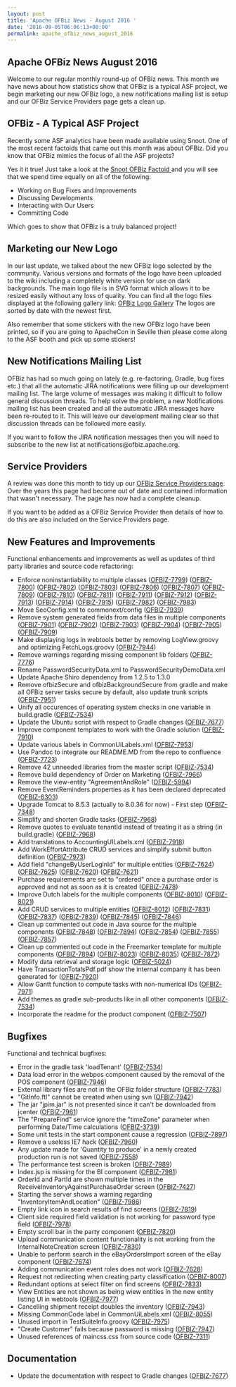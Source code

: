 ```yaml
---
layout: post
title: 'Apache OFBiz News - August 2016 '
date: '2016-09-05T06:06:13+00:00'
permalink: apache_ofbiz_news_august_2016
---
```

<h2>Apache OFBiz News August 2016 </h2>
Welcome to our regular monthly round-up of OFBiz news.
This month we have news about how statistics show that OFBiz is a typical ASF project, we begin marketing our new OFBiz logo, a new notifications mailing list is setup and our OFBiz Service Providers page gets a clean up.
<!--more-->

<h2>OFBiz - A Typical ASF Project</h2>
Recently some ASF analytics have been made available using Snoot. One of the most recent factoids that came out this month was about OFBiz. Did you know that OFBiz mimics the focus of all the ASF projects? 
<p></p>
Yes it it true! Just take a look at the <a href="https://twitter.com/snoot_io/status/767063202123354112">Snoot OFBiz Factoid </a> and you will see that we spend time equally on all of the following:
<ul>
<li>Working on Bug Fixes and Improvements</li>
<li>Discussing Developments</li>
<li>Interacting with Our Users </li>
<li>Committing Code</li>
</ul>
 <p></p>
Which goes to show that OFBiz is a truly balanced project!
<h2>Marketing our New Logo</h2>
In our last update, we talked about the new OFBiz logo selected by the community. Various versions and formats of the logo have been uploaded to the wiki including a completely white version for use on dark backgrounds. The main logo file is in SVG format which allows it to be resized easily without any loss of quality. You can find all the logo files displayed at the following gallery link:  <a href="https://cwiki.apache.org/confluence/display/OFBADMIN/Material+for+Branding+and+Marketing#MaterialforBrandingandMarketing-Gallery" target="_blank">OFBiz Logo Gallery</a> 
The logos are sorted by date with the newest first.
<p></p>
Also remember that some stickers with the new OFBiz logo have been printed, so if you are going to ApacheCon in Seville then please come along to the ASF booth and pick up some stickers!

<h2>New Notifications Mailing List</h2>
OFBiz has had so much going on lately (e.g. re-factoring, Gradle, bug fixes etc.) that all the automatic JIRA notifications were filling up our development mailing list. The large volume of messages was making it difficult to follow general discussion threads. To help solve the problem, a new Notifications mailing list has been created and all the automatic JIRA messages have been re-routed to it.  This will leave our development mailing clear so that discussion threads can be followed more easily.
<p></p>
If you want to follow the JIRA notification messages then you will need to subscribe to the new list at notifications@ofbiz.apache.org.

<h2>Service Providers</h2>
A review was done this month to tidy up our <a href="https://cwiki.apache.org/confluence/display/OFBIZ/Apache+OFBiz+Service+Providers">OFBiz Service Providers page</a>. Over the years this page had become out of date and contained information that wasn't necessary. The page has now had a complete cleanup.
<p></p>
If you want to be added as a OFBiz Service Provider then details of how to do this are also included on the Service Providers page.

<h2>New Features and Improvements</h2>
Functional enhancements and improvements as well as updates of third party libraries and source code refactoring:
<ul>
 	<li>Enforce noninstantiability to multiple classes (<a href="https://issues.apache.org/jira/browse/OFBIZ-7799">OFBIZ-7799</a>) (<a href="https://issues.apache.org/jira/browse/OFBIZ-7800">OFBIZ-7800</a>) (<a href="https://issues.apache.org/jira/browse/OFBIZ-7802">OFBIZ-7802</a>) (<a href="https://issues.apache.org/jira/browse/OFBIZ-7803">OFBIZ-7803</a>) (<a href="https://issues.apache.org/jira/browse/OFBIZ-7806">OFBIZ-7806</a>) (<a href="https://issues.apache.org/jira/browse/OFBIZ-7807">OFBIZ-7807</a>) (<a href="https://issues.apache.org/jira/browse/OFBIZ-7809">OFBIZ-7809</a>) (<a href="https://issues.apache.org/jira/browse/OFBIZ-7810">OFBIZ-7810</a>) (<a href="https://issues.apache.org/jira/browse/OFBIZ-7811">OFBIZ-7811</a>) (<a href="https://issues.apache.org/jira/browse/OFBIZ-7911">OFBIZ-7911</a>) (<a href="https://issues.apache.org/jira/browse/OFBIZ-7912">OFBIZ-7912</a>) (<a href="https://issues.apache.org/jira/browse/OFBIZ-7913">OFBIZ-7913</a>) (<a href="https://issues.apache.org/jira/browse/OFBIZ-7914">OFBIZ-7914</a>) (<a href="https://issues.apache.org/jira/browse/OFBIZ-7915">OFBIZ-7915</a>) (<a href="https://issues.apache.org/jira/browse/OFBIZ-7982">OFBIZ-7982</a>) (<a href="https://issues.apache.org/jira/browse/OFBIZ-7983">OFBIZ-7983</a>)</li>
 	<li>Move SeoConfig.xml to commonext/config (<a href="https://issues.apache.org/jira/browse/OFBIZ-7939">OFBIZ-7939</a>)</li>
 	<li>Remove system generated fields from data files in multiple components (<a href="https://issues.apache.org/jira/browse/OFBIZ-7901">OFBIZ-7901</a>) (<a href="https://issues.apache.org/jira/browse/OFBIZ-7902">OFBIZ-7902</a>) (<a href="https://issues.apache.org/jira/browse/OFBIZ-7903">OFBIZ-7903</a>) (<a href="https://issues.apache.org/jira/browse/OFBIZ-7904">OFBIZ-7904</a>) (<a href="https://issues.apache.org/jira/browse/OFBIZ-7905">OFBIZ-7905</a>) (<a href="https://issues.apache.org/jira/browse/OFBIZ-7909">OFBIZ-7909</a>)</li>
 	<li>Make displaying logs in webtools better by removing LogView.groovy and optimizing FetchLogs.groovy (<a href="https://issues.apache.org/jira/browse/OFBIZ-7944">OFBIZ-7944</a>)</li>
 	<li>Remove warnings regarding missing component lib folders (<a href="https://issues.apache.org/jira/browse/OFBIZ-7776">OFBIZ-7776</a>)</li>
 	<li>Rename PasswordSecurityData.xml to PasswordSecurityDemoData.xml</li>
 	<li>Update Apache Shiro dependency from 1.2.5 to 1.3.0</li>
 	<li>Remove ofbizSecure and ofbizBackgroundSecure from gradle and make all OFBiz server tasks secure by default, also update trunk scripts (<a href="https://issues.apache.org/jira/browse/OFBIZ-7951">OFBIZ-7951</a>)</li>
 	<li>Unify all occurences of operating system checks in one variable in build.gradle (<a href="https://issues.apache.org/jira/browse/OFBIZ-7534">OFBIZ-7534</a>)</li>
 	<li>Update the Ubuntu script with respect to Gradle changes (<a href="https://issues.apache.org/jira/browse/OFBIZ-7677">OFBIZ-7677</a>)</li>
 	<li>Improve component templates to work with the Gradle solution (<a href="https://issues.apache.org/jira/browse/OFBIZ-7910">OFBIZ-7910</a>)</li>
 	<li>Update various labels in CommonUiLabels.xml (<a href="https://issues.apache.org/jira/browse/OFBIZ-7953">OFBIZ-7953</a>)</li>
 	<li>Use Pandoc to integrate our README.MD from the repo to confluence (<a href="https://issues.apache.org/jira/browse/OFBIZ-7723">OFBIZ-7723</a>)</li>
 	<li>Remove 42 unneeded libraries from the master script (<a href="https://issues.apache.org/jira/browse/OFBIZ-7534">OFBIZ-7534</a>)</li>
 	<li>Remove build dependency of Order on Marketing (<a href="https://issues.apache.org/jira/browse/OFBIZ-7966">OFBIZ-7966</a>)</li>
 	<li>Remove the view-entity "AgreementAndRole" (<a href="https://issues.apache.org/jira/browse/OFBIZ-5994">OFBIZ-5994</a>)</li>
 	<li>Remove EventReminders.properties as it has been declared deprecated (<a href="https://issues.apache.org/jira/browse/OFBIZ-6303">OFBIZ-6303</a>)</li>
 	<li>Upgrade Tomcat to 8.5.3 (actually to 8.0.36 for now) - First step (<a href="https://issues.apache.org/jira/browse/OFBIZ-7348">OFBIZ-7348</a>)</li>
 	<li>Simplify and shorten Gradle tasks (<a href="https://issues.apache.org/jira/browse/OFBIZ-7968">OFBIZ-7968</a>)</li>
 	<li>Remove quotes to evaluate tenantId instead of treating it as a string (in build.gradle) (<a href="https://issues.apache.org/jira/browse/OFBIZ-7968">OFBIZ-7968</a>)</li>
 	<li>Add translations to AccountingUILabels.xml (<a href="https://issues.apache.org/jira/browse/OFBIZ-7918">OFBIZ-7918</a>)</li>
 	<li>Add WorkEffortAttribute CRUD services and simplify submit button definition (<a href="https://issues.apache.org/jira/browse/OFBIZ-7973">OFBIZ-7973</a>)</li>
 	<li>Add field "changeByUserLoginId" for multiple entities (<a href="https://issues.apache.org/jira/browse/OFBIZ-7624">OFBIZ-7624</a>) (<a href="https://issues.apache.org/jira/browse/OFBIZ-7625">OFBIZ-7625</a>) (<a href="https://issues.apache.org/jira/browse/OFBIZ-7620">OFBIZ-7620</a>) (<a href="https://issues.apache.org/jira/browse/OFBIZ-7621">OFBIZ-7621</a>)</li>
 	<li>Purchase requirements are set to "ordered" once a purchase order is approved and not as soon as it is created (<a href="https://issues.apache.org/jira/browse/OFBIZ-7478">OFBIZ-7478</a>)</li>
 	<li>Improve Dutch labels for the multiple components (<a href="https://issues.apache.org/jira/browse/OFBIZ-8010">OFBIZ-8010</a>) (<a href="https://issues.apache.org/jira/browse/OFBIZ-8021">OFBIZ-8021</a>)</li>
 	<li>Add CRUD services to multiple entities (<a href="https://issues.apache.org/jira/browse/OFBIZ-8012">OFBIZ-8012</a>) (<a href="https://issues.apache.org/jira/browse/OFBIZ-7831">OFBIZ-7831</a>) (<a href="https://issues.apache.org/jira/browse/OFBIZ-7837">OFBIZ-7837</a>) (<a href="https://issues.apache.org/jira/browse/OFBIZ-7839">OFBIZ-7839</a>) (<a href="https://issues.apache.org/jira/browse/OFBIZ-7845">OFBIZ-7845</a>) (<a href="https://issues.apache.org/jira/browse/OFBIZ-7846">OFBIZ-7846</a>)</li>
 	<li>Clean up commented out code in Java source for the multiple components (<a href="https://issues.apache.org/jira/browse/OFBIZ-7848">OFBIZ-7848</a>) (<a href="https://issues.apache.org/jira/browse/OFBIZ-7894">OFBIZ-7894</a>) (<a href="https://issues.apache.org/jira/browse/OFBIZ-7854">OFBIZ-7854</a>) (<a href="https://issues.apache.org/jira/browse/OFBIZ-7855">OFBIZ-7855</a>) (<a href="https://issues.apache.org/jira/browse/OFBIZ-7857">OFBIZ-7857</a>)</li>
 	<li>Clean up commented out code in the Freemarker template for multiple components (<a href="https://issues.apache.org/jira/browse/OFBIZ-7894">OFBIZ-7894</a>) (<a href="https://issues.apache.org/jira/browse/OFBIZ-8023">OFBIZ-8023</a>) (<a href="https://issues.apache.org/jira/browse/OFBIZ-8035">OFBIZ-8035</a>) (<a href="https://issues.apache.org/jira/browse/OFBIZ-7872">OFBIZ-7872</a>)</li>
 	<li>Modify data retrieval and storage logic (<a href="https://issues.apache.org/jira/browse/OFBIZ-5024">OFBIZ-5024</a>)</li>
 	<li>Have TransactionTotalsPdf.pdf show the internal company it has been generated for (<a href="https://issues.apache.org/jira/browse/OFBIZ-7920">OFBIZ-7920</a>)</li>
 	<li>Allow Gantt function to compute tasks with non-numerical IDs (<a href="https://issues.apache.org/jira/browse/OFBIZ-7971">OFBIZ-7971</a>)</li>
 	<li>Add themes as gradle sub-products like in all other components (<a href="https://issues.apache.org/jira/browse/OFBIZ-7534">OFBIZ-7534</a>)</li>
 	<li>Incorporate the readme for the product component (<a href="https://issues.apache.org/jira/browse/OFBIZ-7507">OFBIZ-7507</a>)</li>
</ul>
<h2>Bugfixes</h2>
Functional and technical bugfixes:
<ul>
 	<li>Error in the gradle task 'loadTenant' (<a href="https://issues.apache.org/jira/browse/OFBIZ-7534">OFBIZ-7534</a>)</li>
 	<li>Data load error in the webpos component caused by the removal of the POS component (<a href="https://issues.apache.org/jira/browse/OFBIZ-7946">OFBIZ-7946</a>)</li>
 	<li>External library files are not in the OFBiz folder structure (<a href="https://issues.apache.org/jira/browse/OFBIZ-7783">OFBIZ-7783</a>)</li>
 	<li>"GitInfo.ftl" cannot be created when using svn (<a href="https://issues.apache.org/jira/browse/OFBIZ-7942">OFBIZ-7942</a>)</li>
 	<li>The jar "jpim.jar" is not presented since it can't be downloaded from jcenter (<a href="https://issues.apache.org/jira/browse/OFBIZ-7961">OFBIZ-7961</a>)</li>
 	<li>The "PrepareFind" service ignore the "timeZone" parameter when performing Date/Time calculations (<a href="https://issues.apache.org/jira/browse/OFBIZ-3739">OFBIZ-3739</a>)</li>
 	<li>Some unit tests in the start component cause a regression (<a href="https://issues.apache.org/jira/browse/OFBIZ-7897">OFBIZ-7897</a>)</li>
 	<li>Remove a useless IE7 hack (<a href="https://issues.apache.org/jira/browse/OFBIZ-7960">OFBIZ-7960</a>)</li>
 	<li>Any update made for 'Quantity to produce' in a newly created production run is not saved (<a href="https://issues.apache.org/jira/browse/OFBIZ-7558">OFBIZ-7558</a>)</li>
 	<li>The performance test screen is broken (<a href="https://issues.apache.org/jira/browse/OFBIZ-7989">OFBIZ-7989</a>)</li>
 	<li>Index.jsp is missing for the BI component (<a href="https://issues.apache.org/jira/browse/OFBIZ-7981">OFBIZ-7981</a>)</li>
 	<li>OrderId and PartId are shown multiple times in the ReceiveInventoryAgainstPurchaseOrder screen (<a href="https://issues.apache.org/jira/browse/OFBIZ-7427">OFBIZ-7427</a>)</li>
 	<li>Starting the server shows a warning regarding "InventoryItemAndLocation" (<a href="https://issues.apache.org/jira/browse/OFBIZ-7986">OFBIZ-7986</a>)</li>
 	<li>Empty link icon in search results of find screens (<a href="https://issues.apache.org/jira/browse/OFBIZ-7819">OFBIZ-7819</a>)</li>
 	<li>Client side required field validation is not working for password type field (<a href="https://issues.apache.org/jira/browse/OFBIZ-7978">OFBIZ-7978</a>)</li>
 	<li>Empty scroll bar in the party component (<a href="https://issues.apache.org/jira/browse/OFBIZ-7820">OFBIZ-7820</a>)</li>
 	<li>Upload communication content functionality is not working from the InternalNoteCreation screen (<a href="https://issues.apache.org/jira/browse/OFBIZ-7830">OFBIZ-7830</a>)</li>
 	<li>Unable to perform search in the eBayOrdersImport screen of the eBay component (<a href="https://issues.apache.org/jira/browse/OFBIZ-7674">OFBIZ-7674</a>)</li>
 	<li>Adding communication event roles does not work (<a href="https://issues.apache.org/jira/browse/OFBIZ-7628">OFBIZ-7628</a>)</li>
 	<li>Request not redirecting when creating party classification (<a href="https://issues.apache.org/jira/browse/OFBIZ-8007">OFBIZ-8007</a>)</li>
 	<li>Redundant options at select filter on find screens (<a href="https://issues.apache.org/jira/browse/OFBIZ-7833">OFBIZ-7833</a>)</li>
 	<li>View Entities are not shown as being wiew entities in the new entity listing UI in webtools (<a href="https://issues.apache.org/jira/browse/OFBIZ-7977">OFBIZ-7977</a>)</li>
 	<li>Cancelling shipment receipt doubles the inventory (<a href="https://issues.apache.org/jira/browse/OFBIZ-7943">OFBIZ-7943</a>)</li>
 	<li>Missing CommonCode label in CommonUiLabels.xml (<a href="https://issues.apache.org/jira/browse/OFBIZ-8055">OFBIZ-8055</a>)</li>
 	<li>Unused import in TestSuiteInfo.groovy (<a href="https://issues.apache.org/jira/browse/OFBIZ-7975">OFBIZ-7975</a>)</li>
 	<li>"Create Customer" fails because password is missing (<a href="https://issues.apache.org/jira/browse/OFBIZ-7947">OFBIZ-7947</a>)</li>
 	<li>Unused references of maincss.css from source code (<a href="https://issues.apache.org/jira/browse/OFBIZ-7311">OFBIZ-7311</a>)</li>
</ul>
<h2>Documentation</h2>
<ul>
 	<li>Update the documentation with respect to Gradle changes (<a href="https://issues.apache.org/jira/browse/OFBIZ-7677">OFBIZ-7677</a>)</li>
</ul>
